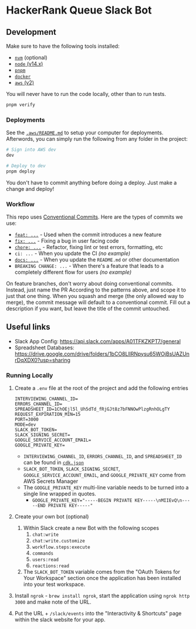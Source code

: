 # HackerRank Queue Slack Bot

## Development

Make sure to have the following tools installed:

- [`nvm`](https://github.com/nvm-sh/nvm#node-version-manager---) (optional)
- [`node` (v14.x)](https://nodejs.org/en/)
- [`pnpm`](https://pnpm.io/)
- [`docker`](https://www.docker.com/get-started)
- [`aws` (v2)](https://docs.aws.amazon.com/cli/latest/userguide/install-cliv2.html)

You will never have to run the code locally, other than to run tests.

```bash
pnpm verify
```

### Deployments

See the [`.aws/README.md`](/.aws/README.md) to setup your computer for deployments. Afterwords, you can simply run the following from any folder in the project:

```bash
# Sign into AWS dev
dev

# Deploy to dev
pnpm deploy
```

You don't have to commit anything before doing a deploy. Just make a change and deploy!

### Workflow

This repo uses [Conventional Commits](https://www.conventionalcommits.org/en/v1.0.0-beta.2/). Here are the types of commits we use:

- [`feat: ...`](https://github.com/apklinker/hacker-rank-queue/commit/2d3e71b83b51ce9a4054098ad5d6dc665182e885) - Used when the commit introduces a new feature
- [`fix: ...`](https://github.com/apklinker/hacker-rank-queue/commit/439e8c6fd43255546b30aaab96e121dec271c9b7) - Fixing a bug in user facing code
- [`chore: ...`](https://github.com/apklinker/hacker-rank-queue/commit/e67d655eab0a546b58ae883b77d0bd755c9dff0f) - Refactor, fixing lint or test errors, formatting, etc
- `ci: ...` - When you update the CI _(no example)_
- [`docs: ...`](https://github.com/apklinker/hacker-rank-queue/commit/2d30931196b014996f8a52267a4bfd1fa850d167) - When you update the `README.md` or other documentation
- `BREAKING CHANGE: ...` - When there's a feature that leads to a completely different flow for users _(no example)_

On feature branches, don't worry about doing conventional commits. Instead, just name the PR According to the patterns above, and scope it to just that one thing. When you squash and merge (the only allowed way to merge), the commit message will default to a conventional commit. Fill out a description if you want, but leave the title of the commit untouched.

## Useful links

- Slack App Config: <https://api.slack.com/apps/A01TFKZKPT7/general>
- Spreadsheet Databases: <https://drive.google.com/drive/folders/1bCO8LllRNpysu65WOjBsUAZUnrDqXDX0?usp=sharing>

### Running Locally

1. Create a `.env` file at the root of the project and add the following entries

   ```
   INTERVIEWING_CHANNEL_ID=
   ERRORS_CHANNEL_ID=
   SPREADSHEET_ID=1ChOEjl5l_Uh5dTd_fRjGJt8z7bFNNOwPlzgRnhOLgTY
   REQUEST_EXPIRATION_MIN=15
   PORT=3000
   MODE=dev
   SLACK_BOT_TOKEN=
   SLACK_SIGNING_SECRET=
   GOOGLE_SERVICE_ACCOUNT_EMAIL=
   GOOGLE_PRIVATE_KEY=
   ```

   - `INTERVIEWING_CHANNEL_ID`, `ERRORS_CHANNEL_ID`, and `SPREADSHEET_ID` can be found in [`cdk.json`](.aws/cdk.json)
   - `SLACK_BOT_TOKEN`, `SLACK_SIGNING_SECRET`, `GOOGLE_SERVICE_ACCOUNT_EMAIL`, and `GOOGLE_PRIVATE_KEY` come from AWS Secrets Manager
   - The `GOOGLE_PRIVATE_KEY` multi-line variable needs to be turned into a single line wrapped in quotes.
     - `GOOGLE_PRIVATE_KEY="-----BEGIN PRIVATE KEY-----\nMIIEvQ\n-----END PRIVATE KEY-----"`

2. Create your own bot (optional)
   1. Within Slack create a new Bot with the following scopes
      1. `chat:write`
      2. `chat:write.customize`
      3. `workflow.steps:execute`
      4. `commands`
      5. `users:read`
      6. `reactions:read`
   2. The `SLACK_BOT_TOKEN` variable comes from the "OAuth Tokens for Your Workspace" section once the application has been installed into your test workspace.
3. Install `ngrok` - `brew install ngrok`, start the application using `ngrok http 3000` and make note of the URL.
4. Put the URL + `/slack/events` into the "Interactivity & Shortcuts" page within the slack website for your app.
